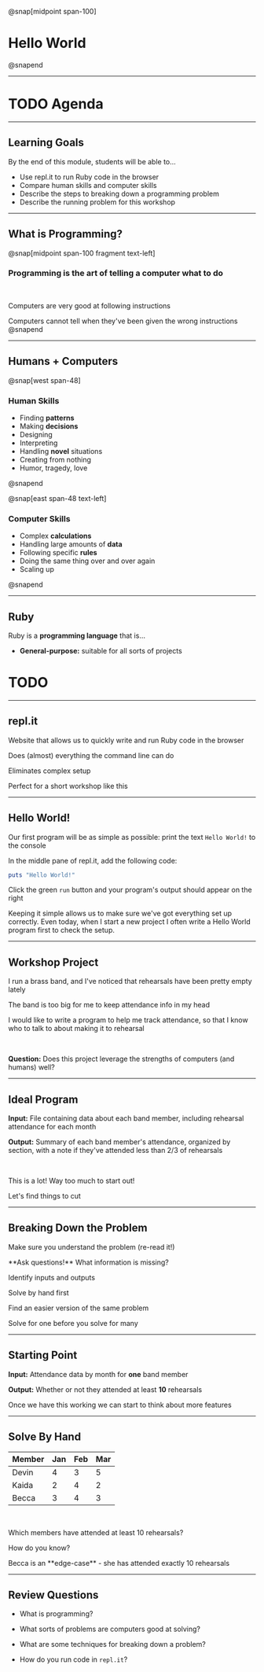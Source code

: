 @snap[midpoint span-100]

# Hello World

@snapend

---

# TODO Agenda

---

## Learning Goals

By the end of this module, students will be able to...

- Use repl.it to run Ruby code in the browser
- Compare human skills and computer skills
- Describe the steps to breaking down a programming problem
- Describe the running problem for this workshop

---

## What is Programming?

@snap[midpoint span-100 fragment text-left]

### Programming is the art of telling a computer what to do

<br>

Computers are very good at following instructions

Computers cannot tell when they've been given the wrong instructions
@snapend

---

## Humans + Computers

@snap[west span-48]

### Human Skills

- Finding **patterns**
- Making **decisions**
- Designing
- Interpreting
- Handling **novel** situations
- Creating from nothing
- Humor, tragedy, love

@snapend

@snap[east span-48 text-left]

### Computer Skills

- Complex **calculations**
- Handling large amounts of **data**
- Following specific **rules**
- Doing the same thing over and over again
- Scaling up

@snapend

---

## Ruby

Ruby is a **programming language** that is...

- **General-purpose:** suitable for all sorts of projects

# TODO

---

## repl.it

Website that allows us to quickly write and run Ruby code in the browser

Does (almost) everything the command line can do

Eliminates complex setup

Perfect for a short workshop like this

---

## Hello World!

Our first program will be as simple as possible: print the text `Hello World!` to the console

In the middle pane of repl.it, add the following code:

```ruby zoom-15
puts "Hello World!"
```

Click the green `run` button and your program's output should appear on the right

<span class="small">Keeping it simple allows us to make sure we've got everything set up correctly. Even today, when I start a new project I often write a Hello World program first to check the setup.</span>

---

## Workshop Project

I run a brass band, and I've noticed that rehearsals have been pretty empty lately

The band is too big for me to keep attendance info in my head

I would like to write a program to help me track attendance, so that I know who to talk to about making it to rehearsal

<br>

**Question:** Does this project leverage the strengths of computers (and humans) well?

---

## Ideal Program

**Input:** File containing data about each band member, including rehearsal attendance for each month

**Output:** Summary of each band member's attendance, organized by section, with a note if they've attended less than 2/3 of rehearsals

<br>

<div class="fragment">
<p>This is a lot! Way too much to start out!</p>
<p>Let's find things to cut</p>
</div>

---

## Breaking Down the Problem

Make sure you understand the problem (re-read it!)

<p class="small">**Ask questions!** What information is missing?</p>

Identify inputs and outputs

Solve by hand first

Find an easier version of the same problem

<p class="small">Solve for one before you solve for many</p>

---

## Starting Point

**Input:** Attendance data by month for **one** band member

**Output:** Whether or not they attended at least **10** rehearsals

Once we have this working we can start to think about more features

---

## Solve By Hand

| Member | Jan | Feb | Mar |
| ------ | --- | --- | --- |
| Devin  | 4   | 3   | 5   |
| Kaida  | 2   | 4   | 2   |
| Becca  | 3   | 4   | 3   |

<br>

Which members have attended at least 10 rehearsals?

How do you know?

<p class="fragment">Becca is an **edge-case** - she has attended exactly 10 rehearsals</p>

---

## Review Questions

- What is programming?

- What sorts of problems are computers good at solving?

- What are some techniques for breaking down a problem?

- How do you run code in `repl.it`?